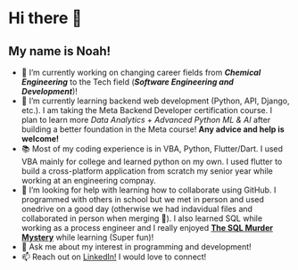 # Hi there 👋
## My name is Noah!

- 🚶 I’m currently working on changing career fields from ***Chemical Engineering*** to the Tech field (***Software Engineering and Development***)!
- 🧐 I’m currently learning backend web development (Python, API, Django, etc.). I am taking the Meta Backend Developer certification course. I plan to learn more *Data Analytics* + *Advanced Python ML & AI* after building a better foundation in the Meta course! **Any advice and help is welcome!**
- 📚 Most of my coding experience is in VBA, Python, Flutter/Dart. I used VBA mainly for college and learned python on my own. I used flutter to build a cross-platform application from scratch my senior year while working at an engineering compnay. 
- 🤔 I’m looking for help with learning how to collaborate using GitHub. I programmed with others in school but we met in person and used onedrive on a good day (otherwise we had indavidual files and collaborated in person when merging 😬). I also learned SQL while working as a process engineer and I really enjoyed **[The SQL Murder Mystery](https://mystery.knightlab.com)** while learning (Super fun)!
- 💬 Ask me about my interest in programming and development!
- 📫 Reach out on [LinkedIn!](https://www.linkedin.com/in/noah-grayhek/) I would love to connect!

<!--
**Graybound/Graybound** is a ✨ _special_ ✨ repository because its `README.md` (this file) appears on your GitHub profile.

Here are some ideas to get you started:


- 😄 Pronouns: ...
- ⚡ Fun fact: ...
-->

